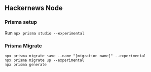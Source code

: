 ## Hackernews Node

### Prisma setup

Run `npx prisma studio --experimental`

### Prisma Migrate

```
npx prisma migrate save --name "[migration name]" --experimental
npx prisma migrate up --experimental
npx prisma generate
```
